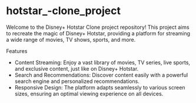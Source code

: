 # hotstar_-clone_project
Welcome to the Disney+ Hotstar Clone project repository! This project aims to recreate the magic of Disney+ Hotstar, providing a platform for streaming a wide range of movies, TV shows, sports, and more.

Features
* Content Streaming: Enjoy a vast library of movies, TV series, live sports, and exclusive content, just like on Disney+ Hotstar.
* Search and Recommendations: Discover content easily with a powerful search engine and personalized recommendations.
* Responsive Design: The platform adapts seamlessly to various screen sizes, ensuring an optimal viewing experience on all devices.
